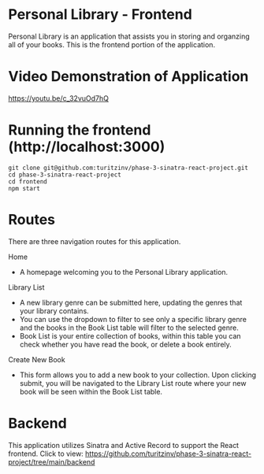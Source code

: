 # Personal Library - Frontend

Personal Library is an application that assists you in storing and organzing all of your books.  This is the frontend portion of the application.

# Video Demonstration of Application

https://youtu.be/c_32vuOd7hQ

# Running the frontend (http://localhost:3000)

```
git clone git@github.com:turitzinv/phase-3-sinatra-react-project.git
cd phase-3-sinatra-react-project
cd frontend
npm start
```

# Routes

There are three navigation routes for this application.

Home
- A homepage welcoming you to the Personal Library application.

Library List
- A new library genre can be submitted here, updating the genres that your library contains.
- You can use the dropdown to filter to see only a specific library genre and the books in the Book List table will filter to the selected genre.
- Book List is your entire collection of books, within this table you can check whether you have read the book, or delete a book entirely.

Create New Book
- This form allows you to add a new book to your collection.  Upon clicking submit, you will be navigated to the Library List route where your new book will be seen within the Book List table.

# Backend

This application utilizes Sinatra and Active Record to support the React frontend. Click to view: https://github.com/turitzinv/phase-3-sinatra-react-project/tree/main/backend